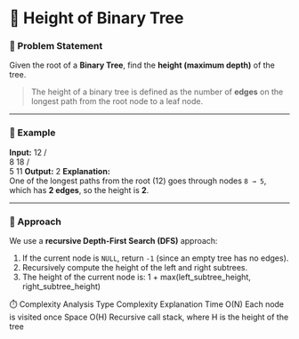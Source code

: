 # 🌲 Height of Binary Tree

### 📘 Problem Statement
Given the root of a **Binary Tree**, find the **height (maximum depth)** of the tree.

> The height of a binary tree is defined as the number of **edges** on the longest path from the root node to a leaf node.

---

### 🧩 Example

**Input:**
    12
   /  \
  8    18
 / \
5  11
**Output:**
2
**Explanation:**  
One of the longest paths from the root (12) goes through nodes `8 → 5`, which has **2 edges**, so the height is **2**.

---

### 🧠 Approach

We use a **recursive Depth-First Search (DFS)** approach:
1. If the current node is `NULL`, return `-1` (since an empty tree has no edges).
2. Recursively compute the height of the left and right subtrees.
3. The height of the current node is:
1 + max(left_subtree_height, right_subtree_height)
   
⏱️ Complexity Analysis
Type	Complexity	Explanation
Time	O(N)	Each node is visited once
Space	O(H)	Recursive call stack, where H is the height of the tree
